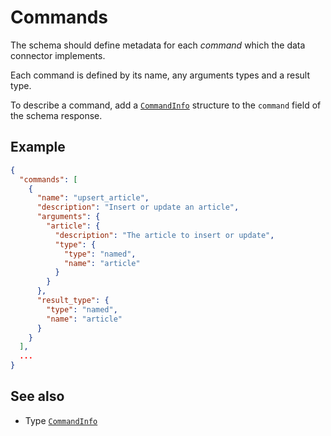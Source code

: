 # Commands

The schema should define metadata for each _command_ which the data connector implements.

Each command is defined by its name, any arguments types and a result type.

To describe a command, add a [`CommandInfo`](../../reference/types.md#commandinfo) structure to the `command` field of the schema response.

## Example

```json
{
  "commands": [
    {
      "name": "upsert_article",
      "description": "Insert or update an article",
      "arguments": {
        "article": {
          "description": "The article to insert or update",
          "type": {
            "type": "named",
            "name": "article"
          }
        }
      },
      "result_type": {
        "type": "named",
        "name": "article"
      }
    }
  ],
  ...
}
```

## See also

- Type [`CommandInfo`](../../reference/types.md#commandinfo)
